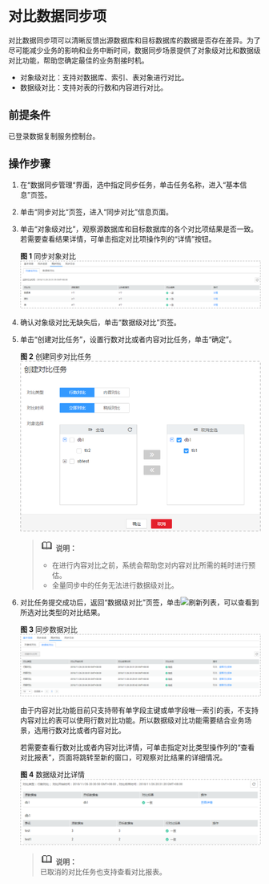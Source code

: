 # 对比数据同步项<a name="drs_10_0012"></a>

对比数据同步项可以清晰反馈出源数据库和目标数据库的数据是否存在差异。为了尽可能减少业务的影响和业务中断时间，数据同步场景提供了对象级对比和数据级对比功能，帮助您确定最佳的业务割接时机。

-   对象级对比：支持对数据库、索引、表对象进行对比。
-   数据级对比：支持对表的行数和内容进行对比。

## 前提条件<a name="section16256919193311"></a>

已登录数据复制服务控制台。

## 操作步骤<a name="section59386647165940"></a>

1.  在“数据同步管理“界面，选中指定同步任务，单击任务名称，进入“基本信息”页签。
2.  单击“同步对比“页签，进入“同步对比”信息页面。
3.  单击“对象级对比”，观察源数据库和目标数据库的各个对比项结果是否一致。若需要查看结果详情，可单击指定对比项操作列的“详情”按钮。

    **图 1**  同步对象对比<a name="fig727915433912"></a>  
    ![](figures/同步对象对比.png "同步对象对比")

4.  确认对象级对比无缺失后，单击“数据级对比”页签。
5.  单击“创建对比任务”，设置行数对比或者内容对比任务，单击“确定”。

    **图 2**  创建同步对比任务<a name="fig69008270128"></a>  
    ![](figures/创建同步对比任务.png "创建同步对比任务")

    >![](public_sys-resources/icon-note.gif) **说明：**   
    >-   在进行内容对比之前，系统会帮助您对内容对比所需的耗时进行预估。  
    >-   全量同步中的任务无法进行数据级对比。  

6.  对比任务提交成功后，返回“数据级对比”页签，单击![](figures/kwx318612-GAUSS-DBaaS-image-a8fbc7b6-eab2-4798-b522-174e36341a92-12.png)刷新列表，可以查看到所选对比类型的对比结果。

    **图 3**  同步数据对比<a name="fig5166151718121"></a>  
    ![](figures/同步数据对比.png "同步数据对比")

    由于内容对比功能目前只支持带有单字段主键或单字段唯一索引的表，不支持内容对比的表可以使用行数对比功能。所以数据级对比功能需要结合业务场景，选用行数对比或者内容对比。

    若需要查看行数对比或者内容对比详情，可单击指定对比类型操作列的“查看对比报表”，页面将跳转至新的窗口，可观察对比结果的详细情况。

    **图 4**  数据级对比详情<a name="fig498380161919"></a>  
    ![](figures/数据级对比详情.png "数据级对比详情")

    >![](public_sys-resources/icon-note.gif) **说明：**   
    >已取消的对比任务也支持查看对比报表。  


